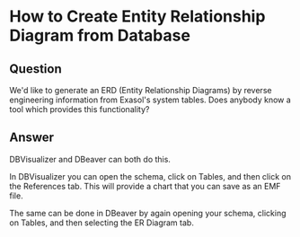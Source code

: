 # How to Create Entity Relationship Diagram from Database

## Question
We'd like to generate an ERD (Entity Relationship Diagrams) by reverse engineering information from Exasol's system tables. Does anybody know a tool which provides this functionality?

## Answer
DBVisualizer and DBeaver can both do this.

In DBVisualizer you can open the schema, click on Tables, and then click on the References tab.  This will provide a chart that you can save as an EMF file.

The same can be done in DBeaver by again opening your schema, clicking on Tables, and then selecting the ER Diagram tab.